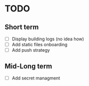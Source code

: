 # TODO
## Short term

- [ ] Display building logs (no idea how)
- [ ] Add static files onboarding
- [ ] Add push strategy

## Mid-Long term

- [ ] Add secret managment